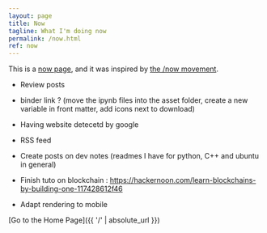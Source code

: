 ```yaml
---
layout: page
title: Now
tagline: What I'm doing now
permalink: /now.html
ref: now
---
```


This is a [now page](https://nownownow.com/about), and it was inspired by [the /now movement](https://sivers.org/nowff).

* Review posts

* binder link ? (move the ipynb files into the asset folder, create a new variable in front matter, add icons next to download)

* Having website detecetd by google

* RSS feed

* Create posts on dev notes (readmes I have for python, C++ and ubuntu in general)

* Finish tuto on blockchain : https://hackernoon.com/learn-blockchains-by-building-one-117428612f46

* Adapt rendering to mobile

[Go to the Home Page]({{ '/' | absolute_url }})
